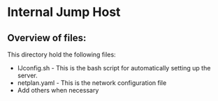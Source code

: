 Internal Jump Host
======================================

Overview of files:
------------------

This directory hold the following files:

* IJconfig.sh - This is the bash script for automatically setting up the server.
* netplan.yaml - This is the network configuration file
* Add others when necessary
